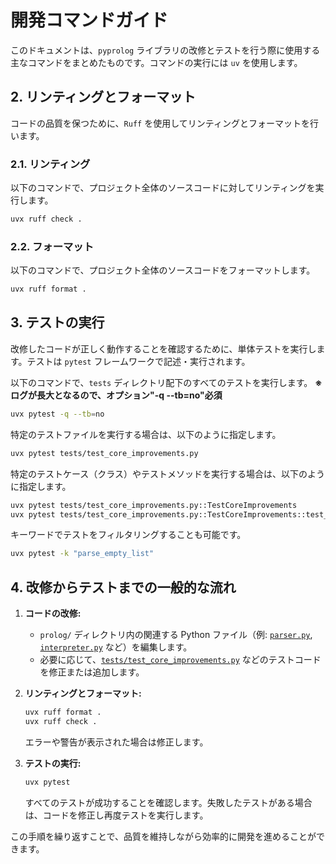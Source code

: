 # 開発コマンドガイド

このドキュメントは、`pyprolog` ライブラリの改修とテストを行う際に使用する主なコマンドをまとめたものです。コマンドの実行には `uv` を使用します。

## 2. リンティングとフォーマット

コードの品質を保つために、`Ruff` を使用してリンティングとフォーマットを行います。

### 2.1. リンティング

以下のコマンドで、プロジェクト全体のソースコードに対してリンティングを実行します。

```bash
uvx ruff check .
```

### 2.2. フォーマット

以下のコマンドで、プロジェクト全体のソースコードをフォーマットします。

```bash
uvx ruff format .
```

## 3. テストの実行

改修したコードが正しく動作することを確認するために、単体テストを実行します。テストは `pytest` フレームワークで記述・実行されます。

以下のコマンドで、`tests` ディレクトリ配下のすべてのテストを実行します。
**※ログが長大となるので、オプション"-q --tb=no"必須**

```bash
uvx pytest -q --tb=no
```

特定のテストファイルを実行する場合は、以下のように指定します。

```bash
uvx pytest tests/test_core_improvements.py
```

特定のテストケース（クラス）やテストメソッドを実行する場合は、以下のように指定します。

```bash
uvx pytest tests/test_core_improvements.py::TestCoreImprovements
uvx pytest tests/test_core_improvements.py::TestCoreImprovements::test_parse_empty_list
```

キーワードでテストをフィルタリングすることも可能です。

```bash
uvx pytest -k "parse_empty_list"
```

## 4. 改修からテストまでの一般的な流れ

1.  **コードの改修:**

    - `prolog/` ディレクトリ内の関連する Python ファイル（例: [`parser.py`](prolog/parser.py:1), [`interpreter.py`](prolog/interpreter.py:1) など）を編集します。
    - 必要に応じて、[`tests/test_core_improvements.py`](tests/test_core_improvements.py:1) などのテストコードを修正または追加します。

2.  **リンティングとフォーマット:**

    ```bash
    uvx ruff format .
    uvx ruff check .
    ```

    エラーや警告が表示された場合は修正します。

3.  **テストの実行:**
    ```bash
    uvx pytest
    ```
    すべてのテストが成功することを確認します。失敗したテストがある場合は、コードを修正し再度テストを実行します。

この手順を繰り返すことで、品質を維持しながら効率的に開発を進めることができます。
